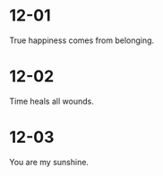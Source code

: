# 12-01

True happiness comes from belonging.

# 12-02

Time heals all wounds.

# 12-03

You are my sunshine.